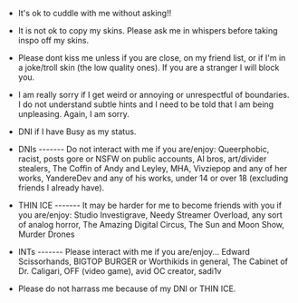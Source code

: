 * It's ok to cuddle with me without asking!!
* It is not ok to copy my skins. Please ask me in whispers before taking inspo off my skins.
* Please dont kiss me unless if you are close, on my friend list, or if I'm in a joke/troll skin (the low quality ones). If you are a stranger I will block you.
* I am really sorry if I get weird or annoying or unrespectful of boundaries. I do not understand subtle hints and I need to be told that I am being unpleasing. Again, I am sorry.
* DNI if I have Busy as my status.

* DNIs ------- Do not interact with me if you are/enjoy:
Queerphobic, racist, posts gore or NSFW on public accounts, AI bros, art/divider stealers, The Coffin of Andy and Leyley, MHA, Vivziepop and any of her works, YandereDev and any of his works, under 14 or over 18 (excluding friends I already have).
* THIN ICE ------- It may be harder for me to become friends with you if you are/enjoy:
Studio Investigrave, Needy Streamer Overload, any sort of analog horror, The Amazing Digital Circus, The Sun and Moon Show, Murder Drones
* INTs ------- Please interact with me if you are/enjoy...
Edward Scissorhands, BIGTOP BURGER or Worthikids in general, The Cabinet of Dr. Caligari, OFF (video game), avid OC creator, sadi1v

* Please do not harrass me because of my DNI or THIN ICE.
